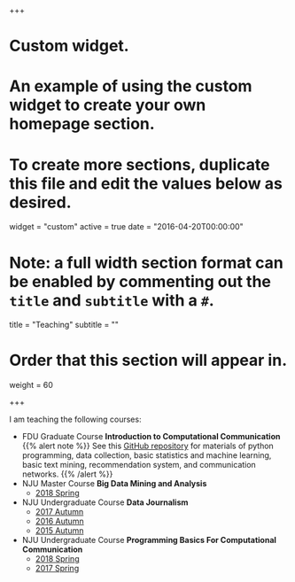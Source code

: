 +++
# Custom widget.
# An example of using the custom widget to create your own homepage section.
# To create more sections, duplicate this file and edit the values below as desired.
widget = "custom"
active = true
date = "2016-04-20T00:00:00"

# Note: a full width section format can be enabled by commenting out the `title` and `subtitle` with a `#`.
title = "Teaching"
subtitle = ""

# Order that this section will appear in.
weight = 60

+++

I am teaching the following courses:

-  FDU Graduate Course **Introduction to Computational Communication**
{{% alert note %}}
See this [GitHub repository](https://github.com/computational-class/cjc/) for materials of python programming, data collection, basic statistics and machine learning, basic text mining, recommendation system, and communication networks.
{{% /alert %}}
- NJU Master Course **Big Data Mining and Analysis**
  - [2018 Spring](https://github.com/computational-class/bigdata/)
- NJU Undergraduate Course **Data Journalism**
  - [2017 Autumn](https://github.com/data-journalism/dj2017/)
  - [2016 Autumn](https://github.com/data-journalism/dj2016)
  - [2015 Autumn](https://github.com/data-journalism/djclass2015/)
- NJU Undergraduate Course **Programming Basics For Computational Communication**
  - [2018 Spring](https://github.com/computational-class/cc2018/)
  - [2017 Spring](https://github.com/computational-class/cc2017/)
